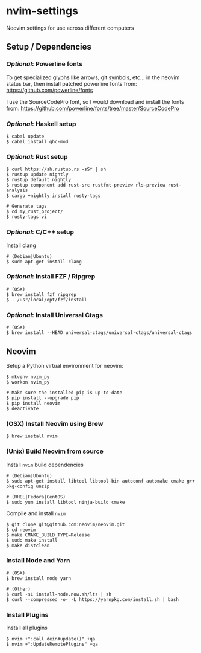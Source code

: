 nvim-settings
=============

Neovim settings for use across different computers


## Setup / Dependencies ##


### _Optional_: Powerline fonts ###

To get specialized glyphs like arrows, git symbols, etc... in the neovim status
bar, then install patched powerline fonts from:
https://github.com/powerline/fonts

I use the SourceCodePro font, so I would download and install the fonts from:
https://github.com/powerline/fonts/tree/master/SourceCodePro


### _Optional_: Haskell setup ###

```
$ cabal update
$ cabal install ghc-mod
```


### _Optional_: Rust setup ###

```
$ curl https://sh.rustup.rs -sSf | sh
$ rustup update nightly
$ rustup default nightly
$ rustup component add rust-src rustfmt-preview rls-preview rust-analysis
$ cargo +nightly install rusty-tags

# Generate tags
$ cd my_rust_project/
$ rusty-tags vi
```


### _Optional_: C/C++ setup ###

Install clang

```
# (Debian|Ubuntu)
$ sudo apt-get install clang
```


### _Optional_: Install FZF / Ripgrep ###

```
# (OSX)
$ brew install fzf ripgrep
$ . /usr/local/opt/fzf/install
```


### _Optional_: Install Universal Ctags ###

```
# (OSX)
$ brew install --HEAD universal-ctags/universal-ctags/universal-ctags
```

## Neovim ##


Setup a Python virtual environment for neovim:

```
$ mkvenv nvim_py
$ workon nvim_py

# Make sure the installed pip is up-to-date
$ pip install --upgrade pip
$ pip install neovim
$ deactivate
```


### (OSX) Install Neovim using Brew ###

```
$ brew install nvim
```


### (Unix) Build Neovim from source ###


Install `nvim` build dependencies

```
# (Debian|Ubuntu)
$ sudo apt-get install libtool libtool-bin autoconf automake cmake g++ pkg-config unzip

# (RHEL|Fedora|CentOS)
$ sudo yum install libtool ninja-build cmake
```

Compile and install `nvim`

```
$ git clone git@github.com:neovim/neovim.git
$ cd neovim
$ make CMAKE_BUILD_TYPE=Release
$ sudo make install
$ make distclean
```


### Install Node and Yarn

```
# (OSX)
$ brew install node yarn

# (Other)
$ curl -sL install-node.now.sh/lts | sh
$ curl --compressed -o- -L https://yarnpkg.com/install.sh | bash 
```


### Install Plugins ###

Install all plugins

```
$ nvim +":call dein#update()" +qa
$ nvim +":UpdateRemotePlugins" +qa
```
